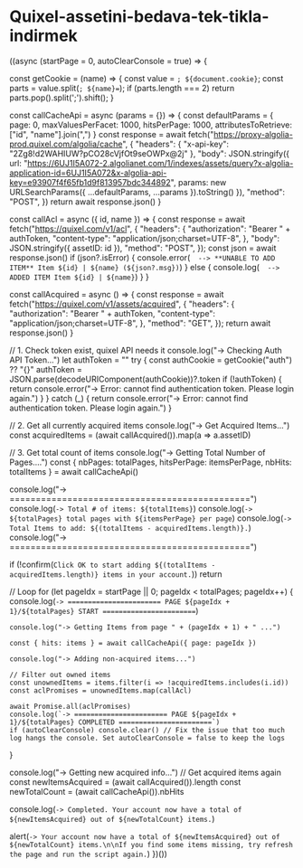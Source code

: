 # Quixel-assetini-bedava-tek-tikla-indirmek

((async (startPage = 0, autoClearConsole = true) => {

  const getCookie = (name) => {
    const value = `; ${document.cookie}`;
    const parts = value.split(`; ${name}=`);
    if (parts.length === 2) return parts.pop().split(';').shift();
  }

  const callCacheApi = async (params = {}) => {
    const defaultParams = {
      page: 0,
      maxValuesPerFacet: 1000,
      hitsPerPage: 1000,
      attributesToRetrieve: ["id", "name"].join(",")
    }
    const response = await fetch("https://proxy-algolia-prod.quixel.com/algolia/cache", {
      "headers": {
        "x-api-key": "2Zg8!d2WAHIUW?pCO28cVjfOt9seOWPx@2j"
      },
      "body": JSON.stringify({
        url: "https://6UJ1I5A072-2.algolianet.com/1/indexes/assets/query?x-algolia-application-id=6UJ1I5A072&x-algolia-api-key=e93907f4f65fb1d9f813957bdc344892",
        params: new URLSearchParams({ ...defaultParams, ...params }).toString()
      }),
      "method": "POST",
    })
    return await response.json()
  }

  const callAcl = async ({ id, name }) => {
    const response = await fetch("https://quixel.com/v1/acl", {
      "headers": {
        "authorization": "Bearer " + authToken,
        "content-type": "application/json;charset=UTF-8",
      },
      "body": JSON.stringify({ assetID: id }),
      "method": "POST",
    });
    const json = await response.json()
    if (json?.isError) {
      console.error(`  --> **UNABLE TO ADD ITEM** Item ${id} | ${name} (${json?.msg})`)
    } else {
      console.log(`  --> ADDED ITEM Item ${id} | ${name}`)
    }
  }

  const callAcquired = async () => {
    const response = await fetch("https://quixel.com/v1/assets/acquired", {
      "headers": {
        "authorization": "Bearer " + authToken,
        "content-type": "application/json;charset=UTF-8",
      },
      "method": "GET",
    });
    return await response.json()
  }

  // 1. Check token exist, quixel API needs it
  console.log("-> Checking Auth API Token...")
  let authToken = ""
  try {
    const authCookie = getCookie("auth") ?? "{}"
    authToken = JSON.parse(decodeURIComponent(authCookie))?.token
    if (!authToken) {
      return console.error("-> Error: cannot find authentication token. Please login again.")
    }
  } catch (_) {
    return console.error("-> Error: cannot find authentication token. Please login again.")
  }

  // 2. Get all currently acquired items
  console.log("-> Get Acquired Items...")
  const acquiredItems = (await callAcquired()).map(a => a.assetID)

  // 3. Get total count of items
  console.log("-> Getting Total Number of Pages....")
  const { nbPages: totalPages, hitsPerPage: itemsPerPage, nbHits: totalItems } = await callCacheApi()


  console.log("-> ==============================================")
  console.log(`-> Total # of items: ${totalItems}`)
  console.log(`-> ${totalPages} total pages with ${itemsPerPage} per page`)
  console.log(`-> Total Items to add: ${(totalItems - acquiredItems.length)}.`)
  console.log("-> ==============================================")

  if (!confirm(`Click OK to start adding ${(totalItems - acquiredItems.length)} items in your account.`)) return

  // Loop
  for (let pageIdx = startPage || 0; pageIdx < totalPages; pageIdx++) {
    console.log(`-> ======================= PAGE ${pageIdx + 1}/${totalPages} START =======================`)

    console.log("-> Getting Items from page " + (pageIdx + 1) + " ...")

    const { hits: items } = await callCacheApi({ page: pageIdx })

    console.log("-> Adding non-acquired items...")

    // Filter out owned items
    const unownedItems = items.filter(i => !acquiredItems.includes(i.id))
    const aclPromises = unownedItems.map(callAcl)

    await Promise.all(aclPromises)
    console.log(`-> ======================= PAGE ${pageIdx + 1}/${totalPages} COMPLETED =======================`)
    if (autoClearConsole) console.clear() // Fix the issue that too much log hangs the console. Set autoClearConsole = false to keep the logs
  }

  console.log("-> Getting new acquired info...")
  // Get acquired items again
  const newItemsAcquired = (await callAcquired()).length
  const newTotalCount = (await callCacheApi()).nbHits

  console.log(`-> Completed. Your account now have a total of ${newItemsAcquired} out of ${newTotalCount} items.`)

  alert(`-> Your account now have a total of ${newItemsAcquired} out of ${newTotalCount} items.\n\nIf you find some items missing, try refresh the page and run the script again.`)
})())
